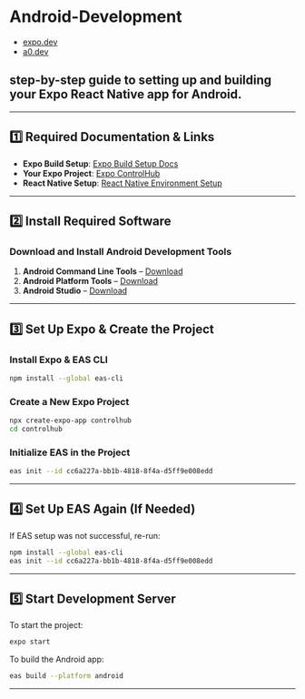 # Android-Development

- [expo.dev](https://expo.dev/accounts/hackbugs)
- [a0.dev](https://a0.dev/)

## step-by-step guide to setting up and building your Expo React Native app for Android.  

---

## **1️⃣ Required Documentation & Links**
- **Expo Build Setup**: [Expo Build Setup Docs](https://docs.expo.dev/build/setup/)  
- **Your Expo Project**: [Expo ControlHub](https://expo.dev/accounts/hackbugs/projects/controlhub)  
- **React Native Setup**: [React Native Environment Setup](https://reactnative.dev/docs/environment-setup)  

---

## **2️⃣ Install Required Software**
### **Download and Install Android Development Tools**
1. **Android Command Line Tools** – [Download](https://dl.google.com/android/repository/commandlinetools-win-11076708_latest.zip)  
2. **Android Platform Tools** – [Download](https://dl.google.com/android/repository/platform-tools-latest-windows.zip)  
3. **Android Studio** – [Download](https://r1---sn-qxaeenl6.gvt1.com/edgedl/android/studio/install/2024.2.2.14/android-studio-2024.2.2.14-windows.exe?cms_redirect=yes&met=1739991946,&mh=E3&mip=103.225.188.31&mm=28&mn=sn-qxaeenl6&ms=nvh&mt=1739991615&mv=m&mvi=1&pl=24&rms=nvh,nvh&shardbypass=sd&smhost=r1---sn-qxaeenlk.gvt1.com)  

---

## **3️⃣ Set Up Expo & Create the Project**
### **Install Expo & EAS CLI**
```sh
npm install --global eas-cli
```

### **Create a New Expo Project**
```sh
npx create-expo-app controlhub
cd controlhub
```

### **Initialize EAS in the Project**
```sh
eas init --id cc6a227a-bb1b-4818-8f4a-d5ff9e008edd
```

---

## **4️⃣ Set Up EAS Again (If Needed)**
If EAS setup was not successful, re-run:
```sh
npm install --global eas-cli
eas init --id cc6a227a-bb1b-4818-8f4a-d5ff9e008edd
```

---

## **5️⃣ Start Development Server**
To start the project:
```sh
expo start
```

To build the Android app:
```sh
eas build --platform android
```

---
